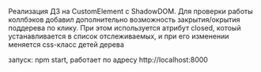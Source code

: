Реализация ДЗ на CustomElement с ShadowDOM.
Для проверки работы коллбэков добавил дополнительно возможность закрытия/окрытия поддерева по клику.
При этом используется атрибут closed, котоый устанавливается в список отслеживаемых, и при его изменении меняется css-класс детей дерева

запуск: npm start, работает по адресу http://localhost:8000